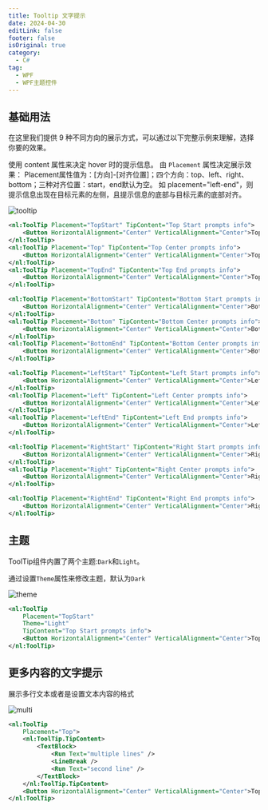 ```yaml
---
title: Tooltip 文字提示
date: 2024-04-30
editLink: false
footer: false
isOriginal: true
category:
  - C#
tag:
  - WPF
  - WPF主题控件
---
```


## 基础用法

在这里我们提供 9 种不同方向的展示方式，可以通过以下完整示例来理解，选择你要的效果。

使用 content 属性来决定 hover 时的提示信息。 由 `Placement` 属性决定展示效果： Placement属性值为：[方向]-[对齐位置]；四个方向：top、left、right、bottom；三种对齐位置：start，end默认为空。 如 placement="left-end"，则提示信息出现在目标元素的左侧，且提示信息的底部与目标元素的底部对齐。

![tooltip](https://image.ilyl.life:8443/wpf-theme/tooltip/tooltip.gif)

```xml
<nl:ToolTip Placement="TopStart" TipContent="Top Start prompts info">
    <Button HorizontalAlignment="Center" VerticalAlignment="Center">Top Start</Button>
</nl:ToolTip>
<nl:ToolTip Placement="Top" TipContent="Top Center prompts info">
    <Button HorizontalAlignment="Center" VerticalAlignment="Center">Top</Button>
</nl:ToolTip>
<nl:ToolTip Placement="TopEnd" TipContent="Top End prompts info">
    <Button HorizontalAlignment="Center" VerticalAlignment="Center">Top End</Button>
</nl:ToolTip>

<nl:ToolTip Placement="BottomStart" TipContent="Bottom Start prompts info">
    <Button HorizontalAlignment="Center" VerticalAlignment="Center">Bottom Start</Button>
</nl:ToolTip>
<nl:ToolTip Placement="Bottom" TipContent="Bottom Center prompts info">
    <Button HorizontalAlignment="Center" VerticalAlignment="Center">Bottom</Button>
</nl:ToolTip>
<nl:ToolTip Placement="BottomEnd" TipContent="Bottom Center prompts info">
    <Button HorizontalAlignment="Center" VerticalAlignment="Center">Bottom End</Button>
</nl:ToolTip>

<nl:ToolTip Placement="LeftStart" TipContent="Left Start prompts info">
    <Button HorizontalAlignment="Center" VerticalAlignment="Center">Left Start</Button>
</nl:ToolTip>
<nl:ToolTip Placement="Left" TipContent="Left Center prompts info">
    <Button HorizontalAlignment="Center" VerticalAlignment="Center">Left</Button>
</nl:ToolTip>
<nl:ToolTip Placement="LeftEnd" TipContent="Left End prompts info">
    <Button HorizontalAlignment="Center" VerticalAlignment="Center">Left End</Button>
</nl:ToolTip>

<nl:ToolTip Placement="RightStart" TipContent="Right Start prompts info">
    <Button HorizontalAlignment="Center" VerticalAlignment="Center">Right Start</Button>
</nl:ToolTip>
<nl:ToolTip Placement="Right" TipContent="Right Center prompts info">
    <Button HorizontalAlignment="Center" VerticalAlignment="Center">Right</Button>
</nl:ToolTip>

<nl:ToolTip Placement="RightEnd" TipContent="Right End prompts info">
    <Button HorizontalAlignment="Center" VerticalAlignment="Center">Right End</Button>
</nl:ToolTip>
```

## 主题

ToolTip组件内置了两个主题:`Dark`和`Light`。

通过设置`Theme`属性来修改主题，默认为`Dark`

![theme](https://image.ilyl.life:8443/wpf-theme/tooltip/tooltip-theme.gif)

```xml
<nl:ToolTip
    Placement="TopStart"
    Theme="Light"
    TipContent="Top Start prompts info">
    <Button HorizontalAlignment="Center" VerticalAlignment="Center">Top Start</Button>
</nl:ToolTip>
```

## 更多内容的文字提示

展示多行文本或者是设置文本内容的格式

![multi](https://image.ilyl.life:8443/wpf-theme/tooltip/tooltip-multi.gif)

```xml
<nl:ToolTip
    Placement="Top">
    <nl:ToolTip.TipContent>
        <TextBlock>
            <Run Text="multiple lines" />
            <LineBreak />
            <Run Text="second line" />
        </TextBlock>
    </nl:ToolTip.TipContent>
    <Button HorizontalAlignment="Center" VerticalAlignment="Center">Top</Button>
</nl:ToolTip>
```